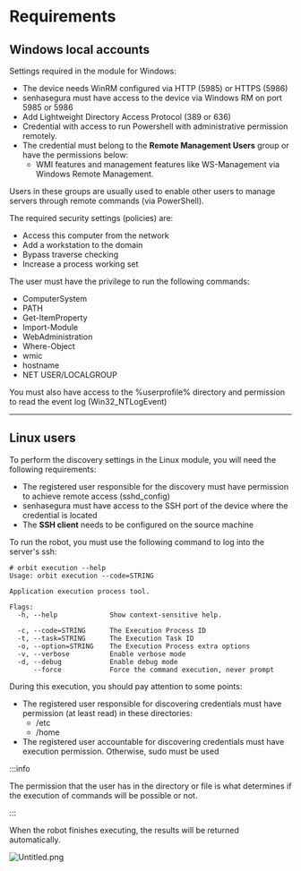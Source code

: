# Requirements

## Windows local accounts

Settings required in the module for Windows:

- The device needs WinRM configured via HTTP (5985) or HTTPS (5986)
- senhasegura must have access to the device via Windows RM on port 5985 or 5986
- Add Lightweight Directory Access Protocol (389 or 636)
- Credential with access to run Powershell with administrative permission remotely.
- The credential must belong to the **Remote Management Users** group or have the permissions below:
  - WMI features and management features like WS-Management via Windows Remote Management.

Users in these groups are usually used to enable other users to manage servers through remote commands (via PowerShell).

The required security settings (policies) are:

- Access this computer from the network
- Add a workstation to the domain
- Bypass traverse checking
- Increase a process working set

The user must have the privilege to run the following commands:

- ComputerSystem
- PATH
- Get-ItemProperty
- Import-Module
- WebAdministration
- Where-Object
- wmic
- hostname
- NET USER/LOCALGROUP

You must also have access to the %userprofile% directory and permission to read the event log (Win32_NTLogEvent)

---

## Linux users

To perform the discovery settings in the Linux module, you will need the following requirements:

- The registered user responsible for the discovery must have permission to achieve remote access (sshd_config)
- senhasegura must have access to the SSH port of the device where the credential is located
- The **SSH client** needs to be configured on the source machine

To run the robot, you must use the following command to log into the server's ssh:

```
# orbit execution --help
Usage: orbit execution --code=STRING

Application execution process tool.

Flags:
  -h, --help             Show context-sensitive help.

  -c, --code=STRING      The Execution Process ID
  -t, --task=STRING      The Execution Task ID
  -o, --option=STRING    The Execution Process extra options
  -v, --verbose          Enable verbose mode
  -d, --debug            Enable debug mode
      --force            Force the command execution, never prompt
```

During this execution, you should pay attention to some points:

- The registered user responsible for discovering credentials must have permission (at least read) in these directories:
  - /etc
  - /home
- The registered user accountable for discovering credentials must have execution permission. Otherwise, sudo must be used

 :::info

The permission that the user has in the directory or file is what determines if the execution of commands will be possible or not.

:::

When the robot finishes executing, the results will be returned automatically.

![Untitled.png](https://cdn.document360.io/5a1d58df-64ce-42a2-8b23-688477d32f33/Images/Documentation/Untitled%281%29.png)
